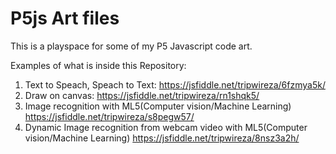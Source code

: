 # P5js Art files
This is a playspace for some of my P5 Javascript code art.

Examples of what is inside this Repository:

1. Text to Speach, Speach to Text: https://jsfiddle.net/tripwireza/6fzmya5k/
2. Draw on canvas: https://jsfiddle.net/tripwireza/rn1shqk5/
3. Image recognition with ML5(Computer vision/Machine Learning) https://jsfiddle.net/tripwireza/s8pegw57/
4. Dynamic Image recognition from webcam video with ML5(Computer vision/Machine Learning) https://jsfiddle.net/tripwireza/8nsz3a2h/
